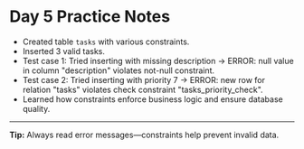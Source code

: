 # Day 5 Practice Notes

- Created table `tasks` with various constraints.
- Inserted 3 valid tasks.
- Test case 1: Tried inserting with missing description → ERROR: null value in column "description" violates not-null constraint.
- Test case 2: Tried inserting with priority 7 → ERROR: new row for relation "tasks" violates check constraint "tasks_priority_check".
- Learned how constraints enforce business logic and ensure database quality.

---
**Tip:** Always read error messages—constraints help prevent invalid data.